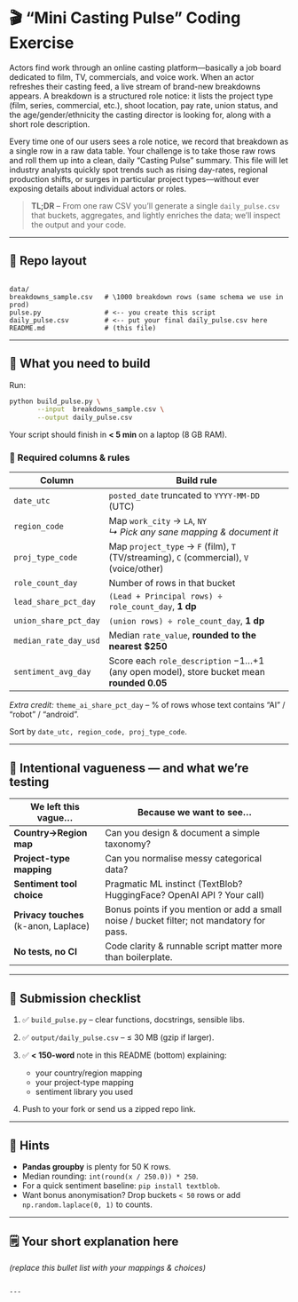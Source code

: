 # 🎬  “Mini Casting Pulse” Coding Exercise

Actors find work through an online casting platform—basically a job board dedicated to film, TV, commercials, and voice work. When an actor refreshes their casting feed, a live stream of brand-new breakdowns appears. A breakdown is a structured role notice: it lists the project type (film, series, commercial, etc.), shoot location, pay rate, union status, and the age/gender/ethnicity the casting director is looking for, along with a short role description.

Every time one of our users sees a role notice, we record that breakdown as a single row in a raw data table. Your challenge is to take those raw rows and roll them up into a clean, daily “Casting Pulse” summary. This file will let industry analysts quickly spot trends such as rising day-rates, regional production shifts, or surges in particular project types—without ever exposing details about individual actors or roles.


> **TL;DR** – From one raw CSV you’ll generate a single `daily_pulse.csv` that buckets, aggregates, and lightly enriches the data; we’ll inspect the output and your code.

---

## 📂  Repo layout

```

data/
breakdowns_sample.csv   # \1000 breakdown rows (same schema we use in prod)
pulse.py                # <-- you create this script
daily_pulse.csv         # <-- put your final daily_pulse.csv here
README.md               # (this file)

````

---

## 🎯  What you need to build

Run:

```bash
python build_pulse.py \
       --input  breakdowns_sample.csv \
       --output daily_pulse.csv
````

Your script should finish in **< 5 min** on a laptop (8 GB RAM).

### 🔑  Required columns & rules

| Column                | Build rule                                                                               |
| --------------------- | ---------------------------------------------------------------------------------------- |
| `date_utc`            | `posted_date` truncated to `YYYY-MM-DD` (UTC)                                            |
| `region_code`         | Map `work_city` → `LA`, `NY`  <br>*↳ Pick any sane mapping & document it* |
| `proj_type_code`      | Map `project_type` → `F` (film), `T` (TV/streaming), `C` (commercial), `V` (voice/other) |
| `role_count_day`      | Number of rows in that bucket                                                            |
| `lead_share_pct_day`  | `(Lead + Principal rows) ÷ role_count_day`, **1 dp**                                     |
| `union_share_pct_day` | `(union rows) ÷ role_count_day`, **1 dp**                                                |
| `median_rate_day_usd` | Median `rate_value`, **rounded to the nearest \$250**                                    |
| `sentiment_avg_day`   | Score each `role_description` −1…+1 (any open model), store bucket mean **rounded 0.05** |

*Extra credit:* `theme_ai_share_pct_day` – % of rows whose text contains “AI” / “robot” / “android”.

Sort by `date_utc, region_code, proj_type_code`.

---

## 🤫  Intentional vagueness — and what we’re testing

| We left this vague…                      | Because we want to see…                                                                   |
| ---------------------------------------- | ----------------------------------------------------------------------------------------- |
| **Country→Region map**                   | Can you design & document a simple taxonomy?                                              |
| **Project-type mapping**                 | Can you normalise messy categorical data?                                                 |
| **Sentiment tool choice**                | Pragmatic ML instinct (TextBlob? HuggingFace? OpenAI API ? Your call)                                  |
| **Privacy touches**<br>(k-anon, Laplace) | Bonus points if you mention or add a small noise / bucket filter; not mandatory for pass. |
| **No tests, no CI**                      | Code clarity & runnable script matter more than boilerplate.                              |

---

## 📝  Submission checklist

1. ✅ `build_pulse.py` – clear functions, docstrings, sensible libs.
2. ✅ `output/daily_pulse.csv` – ≤ 30 MB (gzip if larger).
3. ✅ **< 150-word** note in this README (bottom) explaining:

   * your country/region mapping
   * your project-type mapping
   * sentiment library you used
4. Push to your fork or send us a zipped repo link.

---

## 🚀  Hints

* **Pandas groupby** is plenty for 50 K rows.
* Median rounding: `int(round(x / 250.0)) * 250`.
* For a quick sentiment baseline: `pip install textblob`.
* Want bonus anonymisation?  Drop buckets `< 50` rows or add `np.random.laplace(0, 1)` to counts.

---

## 🗒️  Your short explanation here

*(replace this bullet list with your mappings & choices)*

```

---
